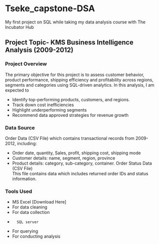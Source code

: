 # Tseke_capstone-DSA
My first project on SQL while taking my data analysis course with The Incubator Hub

## Project Topic- KMS Business Intelligence Analysis (2009-2012)
### Project Overview
The primary objective for this project is to assess customer behavior, product performance, shipping efficiency and profitability across regions, segments and categories using SQL-driven analytics. In this analysis, I am expected to
-  Identify top-performing products, customers, and regions.
-  Track down cost inefficiencies
-  Highlight underperforming segments
-  Recommend data approved strategies for revenue growth
### Data Source
Order Data (CSV File) which contains transactional records from 2009-2012, including:
- Order date, quantity, Sales, profit, shipping cost, shipping mode
- Customer details: name, segment, region, province
- Product details: category, sub-category, container.
Order Status Data (CSV File)	
This file contains data which includes returned order IDs and status information.
### Tools Used
-	MS Excel  [Download Here]
- For data cleaning
- 	For data collection
- 		SQL server
-	For querying
-	For conducting analysis


